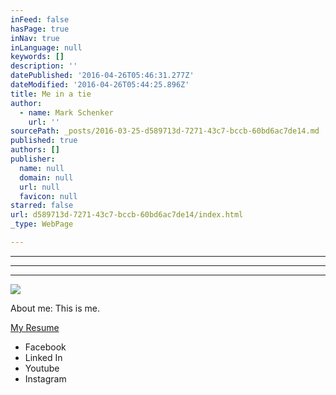 ```yaml
---
inFeed: false
hasPage: true
inNav: true
inLanguage: null
keywords: []
description: ''
datePublished: '2016-04-26T05:46:31.277Z'
dateModified: '2016-04-26T05:44:25.896Z'
title: Me in a tie
author:
  - name: Mark Schenker
    url: ''
sourcePath: _posts/2016-03-25-d589713d-7271-43c7-bccb-60bd6ac7de14.md
published: true
authors: []
publisher:
  name: null
  domain: null
  url: null
  favicon: null
starred: false
url: d589713d-7271-43c7-bccb-60bd6ac7de14/index.html
_type: WebPage

---
```

****

****

****

![](https://the-grid-user-content.s3-us-west-2.amazonaws.com/f46e9929-d24c-46be-ae1e-a8db3ee1dfa0.jpg)

About me: This is me.

[My Resume][0]

* Facebook
* Linked In
* Youtube
* Instagram

[0]: https://drive.google.com/file/d/0B21Qo5wC_eS6ZTE0ZjdSTnVUV0k/view?usp=sharing